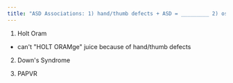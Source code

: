 ```yaml
---
title: "ASD Associations: 1) hand/thumb defects + ASD = _________ 2) ostium primum ASD (or endocardial cushion defect) = ____ 3) Sinus Venosus ASD = ________"
---
```

1) Holt Oram
- can't &quot;HOLT ORAMge&quot; juice because of hand/thumb defects

2) Down's Syndrome

3) PAPVR

